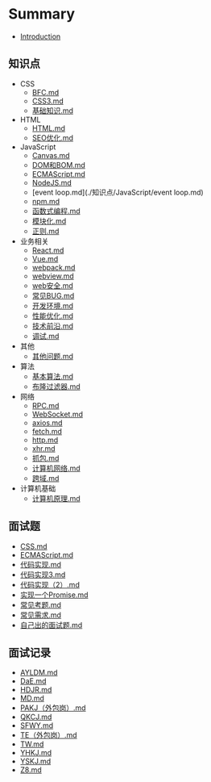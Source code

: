 
# Summary
* [Introduction](README.md)
    
## 知识点
* CSS
  * [BFC.md](./知识点/CSS/BFC.md) 
  * [CSS3.md](./知识点/CSS/CSS3.md) 
  * [基础知识.md](./知识点/CSS/基础知识.md) 
* HTML
  * [HTML.md](./知识点/HTML/HTML.md) 
  * [SEO优化.md](./知识点/HTML/SEO优化.md) 
* JavaScript
  * [Canvas.md](./知识点/JavaScript/Canvas.md) 
  * [DOM和BOM.md](./知识点/JavaScript/DOM和BOM.md) 
  * [ECMAScript.md](./知识点/JavaScript/ECMAScript.md) 
  * [NodeJS.md](./知识点/JavaScript/NodeJS.md) 
  * [event loop.md](./知识点/JavaScript/event loop.md) 
  * [npm.md](./知识点/JavaScript/npm.md) 
  * [函数式编程.md](./知识点/JavaScript/函数式编程.md) 
  * [模块化.md](./知识点/JavaScript/模块化.md) 
  * [正则.md](./知识点/JavaScript/正则.md) 
* 业务相关
  * [React.md](./知识点/业务相关/React.md) 
  * [Vue.md](./知识点/业务相关/Vue.md) 
  * [webpack.md](./知识点/业务相关/webpack.md) 
  * [webview.md](./知识点/业务相关/webview.md) 
  * [web安全.md](./知识点/业务相关/web安全.md) 
  * [常见BUG.md](./知识点/业务相关/常见BUG.md) 
  * [开发环境.md](./知识点/业务相关/开发环境.md) 
  * [性能优化.md](./知识点/业务相关/性能优化.md) 
  * [技术前沿.md](./知识点/业务相关/技术前沿.md) 
  * [调试.md](./知识点/业务相关/调试.md) 
* 其他
  * [其他问题.md](./知识点/其他/其他问题.md) 
* 算法
  * [基本算法.md](./知识点/算法/基本算法.md) 
  * [布隆过滤器.md](./知识点/算法/布隆过滤器.md) 
* 网络
  * [RPC.md](./知识点/网络/RPC.md) 
  * [WebSocket.md](./知识点/网络/WebSocket.md) 
  * [axios.md](./知识点/网络/axios.md) 
  * [fetch.md](./知识点/网络/fetch.md) 
  * [http.md](./知识点/网络/http.md) 
  * [xhr.md](./知识点/网络/xhr.md) 
  * [抓包.md](./知识点/网络/抓包.md) 
  * [计算机网络.md](./知识点/网络/计算机网络.md) 
  * [跨域.md](./知识点/网络/跨域.md) 
* 计算机基础
  * [计算机原理.md](./知识点/计算机基础/计算机原理.md) 

## 面试题
* [CSS.md](./面试题/CSS.md) 
* [ECMAScript.md](./面试题/ECMAScript.md) 
* [代码实现.md](./面试题/代码实现.md) 
* [代码实现3.md](./面试题/代码实现3.md) 
* [代码实现（2）.md](./面试题/代码实现（2）.md) 
* [实现一个Promise.md](./面试题/实现一个Promise.md) 
* [常见考题.md](./面试题/常见考题.md) 
* [常见需求.md](./面试题/常见需求.md) 
* [自己出的面试题.md](./面试题/自己出的面试题.md) 

## 面试记录
* [AYLDM.md](./面试记录/AYLDM.md) 
* [DaE.md](./面试记录/DaE.md) 
* [HDJR.md](./面试记录/HDJR.md) 
* [MD.md](./面试记录/MD.md) 
* [PAKJ（外包岗）.md](./面试记录/PAKJ（外包岗）.md) 
* [QKCJ.md](./面试记录/QKCJ.md) 
* [SFWY.md](./面试记录/SFWY.md) 
* [TE（外包岗）.md](./面试记录/TE（外包岗）.md) 
* [TW.md](./面试记录/TW.md) 
* [YHKJ.md](./面试记录/YHKJ.md) 
* [YSKJ.md](./面试记录/YSKJ.md) 
* [Z8.md](./面试记录/Z8.md) 
